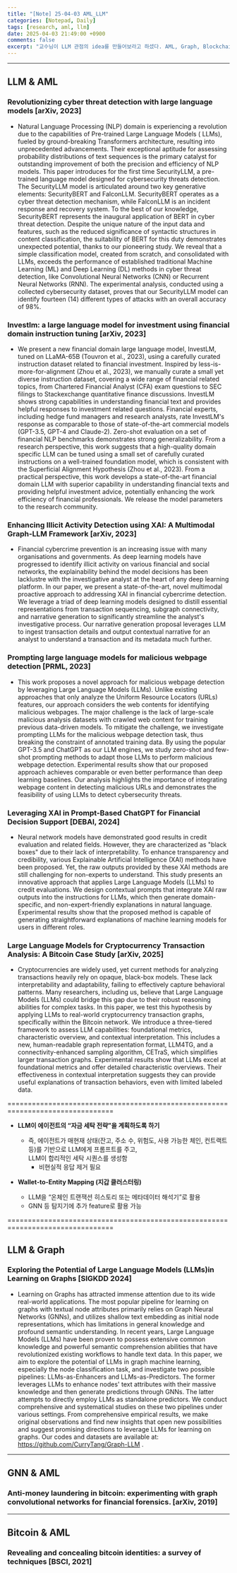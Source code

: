 ```yaml
---
title: "[Note] 25-04-03 AML_LLM"
categories: [Notepad, Daily]
tags: [research, aml, llm]
date: 2025-04-03 21:49:00 +0900
comments: false
excerpt: "교수님이 LLM 관점의 idea를 만들어보라고 하셨다. AML, Graph, Blockchain과 관련된 LLM 연구를 찾아보자."
---
```

---

## LLM & AML

### Revolutionizing cyber threat detection with large language models [arXiv, 2023]
- Natural Language Processing (NLP) domain is experiencing a revolution due to the capabilities of Pre-trained Large Language Models ( LLMs), fueled by ground-breaking Transformers architecture, resulting into unprecedented advancements. Their exceptional aptitude for assessing probability distributions of text sequences is the primary catalyst for outstanding improvement of both the precision and efficiency of NLP models. This paper introduces for the first time SecurityLLM, a pre-trained language model designed for cybersecurity threats detection. The SecurityLLM model is articulated around two key generative elements: SecurityBERT and FalconLLM. SecurityBERT operates as a cyber threat detection mechanism, while FalconLLM is an incident response and recovery system. To the best of our knowledge, SecurityBERT represents the inaugural application of BERT in cyber threat detection. Despite the unique nature of the input data and features, such as the reduced significance of syntactic structures in content classification, the suitability of BERT for this duty demonstrates unexpected potential, thanks to our pioneering study. We reveal that a simple classification model, created from scratch, and consolidated with LLMs, exceeds the performance of established traditional Machine Learning (ML) and Deep Learning (DL) methods in cyber threat detection, like Convolutional Neural Networks (CNN) or Recurrent Neural Networks (RNN). The experimental analysis, conducted using a collected cybersecurity dataset, proves that our SecurityLLM model can identify fourteen (14) different types of attacks with an overall accuracy of 98%.


### Investlm: a large language model for investment using financial domain instruction tuning [arXiv, 2023]
- We present a new financial domain large language model, InvestLM, tuned on LLaMA-65B (Touvron et al., 2023), using a carefully curated instruction dataset related to financial investment. Inspired by less-is-more-for-alignment (Zhou et al., 2023), we manually curate a small yet diverse instruction dataset, covering a wide range of financial related topics, from Chartered Financial Analyst (CFA) exam questions to SEC filings to Stackexchange quantitative finance discussions. InvestLM shows strong capabilities in understanding financial text and provides helpful responses to investment related questions. Financial experts, including hedge fund managers and research analysts, rate InvestLM's response as comparable to those of state-of-the-art commercial models (GPT-3.5, GPT-4 and Claude-2). Zero-shot evaluation on a set of financial NLP benchmarks demonstrates strong generalizability. From a research perspective, this work suggests that a high-quality domain specific LLM can be tuned using a small set of carefully curated instructions on a well-trained foundation model, which is consistent with the Superficial Alignment Hypothesis (Zhou et al., 2023). From a practical perspective, this work develops a state-of-the-art financial domain LLM with superior capability in understanding financial texts and providing helpful investment advice, potentially enhancing the work efficiency of financial professionals. We release the model parameters to the research community.


### Enhancing Illicit Activity Detection using XAI: A Multimodal Graph-LLM Framework [arXiv, 2023]
- Financial cybercrime prevention is an increasing issue with many organisations and governments. As deep learning models have progressed to identify illicit activity on various financial and social networks, the explainability behind the model decisions has been lacklustre with the investigative analyst at the heart of any deep learning platform. In our paper, we present a state-of-the-art, novel multimodal proactive approach to addressing XAI in financial cybercrime detection. We leverage a triad of deep learning models designed to distill essential representations from transaction sequencing, subgraph connectivity, and narrative generation to significantly streamline the analyst's investigative process. Our narrative generation proposal leverages LLM to ingest transaction details and output contextual narrative for an analyst to understand a transaction and its metadata much further.


### Prompting large language models for malicious webpage detection [PRML, 2023]
- This work proposes a novel approach for malicious webpage detection by leveraging Large Language Models (LLMs). Unlike existing approaches that only analyze the Uniform Resource Locators (URLs) features, our approach considers the web contents for identifying malicious webpages. The major challenge is the lack of large-scale malicious analysis datasets with crawled web content for training previous data-driven models. To mitigate the challenge, we investigate prompting LLMs for the malicious webpage detection task, thus breaking the constraint of annotated training data. By using the popular GPT-3.5 and ChatGPT as our LLM engines, we study zero-shot and few-shot prompting methods to adapt those LLMs to perform malicious webpage detection. Experimental results show that our proposed approach achieves comparable or even better performance than deep learning baselines. Our analysis highlights the importance of integrating webpage content in detecting malicious URLs and demonstrates the feasibility of using LLMs to detect cybersecurity threats.


### Leveraging XAI in Prompt-Based ChatGPT for Financial Decision Support [DEBAI, 2024]
- Neural network models have demonstrated good results in credit evaluation and related fields. However, they are characterized as "black boxes" due to their lack of interpretability. To enhance transparency and credibility, various Explainable Artificial Intelligence (XAI) methods have been proposed. Yet, the raw outputs provided by these XAI methods are still challenging for non-experts to understand. This study presents an innovative approach that applies Large Language Models (LLMs) to credit evaluations. We design contextual prompts that integrate XAI raw outputs into the instructions for LLMs, which then generate domain-specific, and non-expert-friendly explanations in natural language. Experimental results show that the proposed method is capable of generating straightforward explanations of machine learning models for users in different roles.


### Large Language Models for Cryptocurrency Transaction Analysis: A Bitcoin Case Study [arXiv, 2025]
- Cryptocurrencies are widely used, yet current methods for analyzing transactions heavily rely on opaque, black-box models. These lack interpretability and adaptability, failing to effectively capture behavioral patterns. Many researchers, including us, believe that Large Language Models (LLMs) could bridge this gap due to their robust reasoning abilities for complex tasks. In this paper, we test this hypothesis by applying LLMs to real-world cryptocurrency transaction graphs, specifically within the Bitcoin network. We introduce a three-tiered framework to assess LLM capabilities: foundational metrics, characteristic overview, and contextual interpretation. This includes a new, human-readable graph representation format, LLM4TG, and a connectivity-enhanced sampling algorithm, CETraS, which simplifies larger transaction graphs. Experimental results show that LLMs excel at foundational metrics and offer detailed characteristic overviews. Their effectiveness in contextual interpretation suggests they can provide useful explanations of transaction behaviors, even with limited labeled data.


================================================================================

- **LLM이 에이전트의 “자금 세탁 전략”을 계획하도록 하기**
    - 즉, 에이전트가 매현재 상태(잔고, 주소 수, 위험도, 사용 가능한 체인, 컨트랙트 등)를 기반으로 LLM에게 프롬프트를 주고,  
    LLM이 합리적인 세탁 시퀀스를 생성함
        - 비현실적 응답 제거 필요

- **Wallet-to-Entity Mapping (지갑 클러스터링)**
    - LLM을 “온체인 트랜잭션 히스토리 또는 메타데이터 해석기”로 활용
    - GNN 등 탐지기에 추가 feature로 활용 가능

================================================================================

## LLM & Graph

### Exploring the Potential of Large Language Models (LLMs)in Learning on Graphs [SIGKDD 2024]
- Learning on Graphs has attracted immense attention due to its wide real-world applications. The most popular pipeline for learning on graphs with textual node attributes primarily relies on Graph Neural Networks (GNNs), and utilizes shallow text embedding as initial node representations, which has limitations in general knowledge and profound semantic understanding. In recent years, Large Language Models (LLMs) have been proven to possess extensive common knowledge and powerful semantic comprehension abilities that have revolutionized existing workflows to handle text data. In this paper, we aim to explore the potential of LLMs in graph machine learning, especially the node classification task, and investigate two possible pipelines: LLMs-as-Enhancers and LLMs-as-Predictors. The former leverages LLMs to enhance nodes' text attributes with their massive knowledge and then generate predictions through GNNs. The latter attempts to directly employ LLMs as standalone predictors. We conduct comprehensive and systematical studies on these two pipelines under various settings. From comprehensive empirical results, we make original observations and find new insights that open new possibilities and suggest promising directions to leverage LLMs for learning on graphs. Our codes and datasets are available at: https://github.com/CurryTang/Graph-LLM .

---

## GNN & AML

### Anti-money laundering in bitcoin: experimenting with graph convolutional networks for financial forensics. [arXiv, 2019]

---

## Bitcoin & AML

### Revealing and concealing bitcoin identities: a survey of techniques [BSCI, 2021]